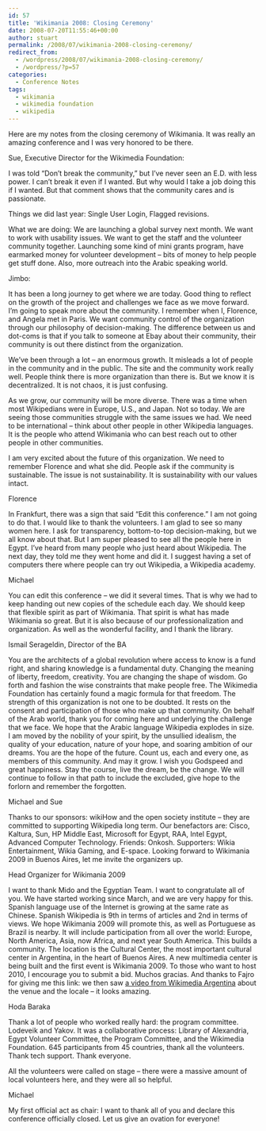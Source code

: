 ```yaml
---
id: 57
title: 'Wikimania 2008: Closing Ceremony'
date: 2008-07-20T11:55:46+00:00
author: stuart
permalink: /2008/07/wikimania-2008-closing-ceremony/
redirect_from:
  - /wordpress/2008/07/wikimania-2008-closing-ceremony/
  - /wordpress/?p=57
categories:
  - Conference Notes
tags:
  - wikimania
  - wikimedia foundation
  - wikipedia
---
```

Here are my notes from the closing ceremony of Wikimania. It was really an amazing conference and I was very honored to be there.
  
<!--more-->


  
Sue, Executive Director for the Wikimedia Foundation:

I was told “Don’t break the community,” but I’ve never seen an E.D. with less power. I can’t break it even if I wanted. But why would I take a job doing this if I wanted. But that comment shows that the community cares and is passionate.
  
Things we did last year: Single User Login, Flagged revisions.
  
What we are doing: We are launching a global survey next month. We want to work with usability issues. We want to get the staff and the volunteer community together. Launching some kind of mini grants program, have earmarked money for volunteer development &#8211; bits of money to help people get stuff done. Also, more outreach into the Arabic speaking world.

Jimbo:
  
It has been a long journey to get where we are today. Good thing to reflect on the growth of the project and challenges we face as we move forward. I’m going to speak more about the community. I remember when I, Florence, and Angela met in Paris. We want community control of the organization through our philosophy of decision-making. The difference between us and dot-coms is that if you talk to someone at Ebay about their community, their community is out there distinct from the organization.
  
We’ve been through a lot – an enormous growth. It misleads a lot of people in the community and in the public. The site and the community work really well. People think there is more organization than there is. But we know it is decentralized. It is not chaos, it is just confusing.
  
As we grow, our community will be more diverse. There was a time when most Wikipedians were in Europe, U.S., and Japan. Not so today. We are seeing those communities struggle with the same issues we had. We need to be international – think about other people in other Wikipedia languages. It is the people who attend Wikimania who can best reach out to other people in other communities.
  
I am very excited about the future of this organization. We need to remember Florence and what she did. People ask if the community is sustainable. The issue is not sustainability. It is sustainability with our values intact.

Florence
  
In Frankfurt, there was a sign that said “Edit this conference.” I am not going to do that. I would like to thank the volunteers. I am glad to see so many women here. I ask for transparency, bottom-to-top decision-making, but we all know about that. But I am super pleased to see all the people here in Egypt. I’ve heard from many people who just heard about Wikipedia. The next day, they told me they went home and did it. I suggest having a set of computers there where people can try out Wikipedia, a Wikipedia academy.

Michael
  
You can edit this conference – we did it several times. That is why we had to keep handing out new copies of the schedule each day. We should keep that flexible spirit as part of Wikimania. That spirit is what has made Wikimania so great. But it is also because of our professionalization and organization. As well as the wonderful facility, and I thank the library.

Ismail Serageldin, Director of the BA
  
You are the architects of a global revolution where access to know is a fund right, and sharing knowledge is a fundamental duty. Changing the meaning of liberty, freedom, creativity. You are changing the shape of wisdom. Go forth and fashion the wise constraints that make people free. The Wikimedia Foundation has certainly found a magic formula for that freedom. The strength of this organization is not one to be doubted. It rests on the consent and participation of those who make up that community. On behalf of the Arab world, thank you for coming here and underlying the challenge that we face. We hope that the Arabic language Wikipedia explodes in size. I am moved by the nobility of your spirit, by the unsullied idealism, the quality of your education, nature of your hope, and soaring ambition of our dreams. You are the hope of the future. Count us, each and every one, as members of this community. And may it grow. I wish you Godspeed and great happiness. Stay the course, live the dream, be the change. We will continue to follow in that path to include the excluded, give hope to the forlorn and remember the forgotten.

Michael and Sue
  
Thanks to our sponsors: wikiHow and the open society institute – they are committed to supporting Wikipedia long term. Our benefactors are: Cisco, Kaltura, Sun, HP Middle East, Microsoft for Egypt, RAA, Intel Egypt, Advanced Computer Technology. Friends: Onkosh. Supporters: Wikia Entertainment, Wikia Gaming, and E-space. Looking forward to Wikimania 2009 in Buenos Aires, let me invite the organizers up.

Head Organizer for Wikimania 2009
  
I want to thank Mido and the Egyptian Team. I want to congratulate all of you. We have started working since March, and we are very happy for this. Spanish language use of the Internet is growing at the same rate as Chinese. Spanish Wikipedia is 9th in terms of articles and 2nd in terms of views. We hope Wikimania 2009 will promote this, as well as Portuguese as Brazil is nearby. It will include participation from all over the world: Europe, North America, Asia, now Africa, and next year South America. This builds a community. The location is the Cultural Center, the most important cultural center in Argentina, in the heart of Buenos Aires. A new multimedia center is being built and the first event is Wikimania 2009. To those who want to host 2010, I encourage you to submit a bid. Muchos gracias. And thanks to Fajro for giving me this link: we then saw [a video from Wikimedia Argentina](http://www.youtube.com/watch?v=RhUz16HXa_A) about the venue and the locale &#8211; it looks amazing.

Hoda Baraka
  
Thank a lot of people who worked really hard: the program committee. Lodeveik and Yakov. It was a collaborative process: Library of Alexandria, Egypt Volunteer Committee, the Program Committee, and the Wikimedia Foundation. 645 participants from 45 countries, thank all the volunteers. Thank tech support. Thank everyone.

All the volunteers were called on stage – there were a massive amount of local volunteers here, and they were all so helpful.

Michael
  
My first official act as chair: I want to thank all of you and declare this conference officially closed. Let us give an ovation for everyone!